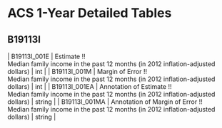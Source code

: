 # ACS 1-Year Detailed Tables

## B19113I

| B19113I_001E | Estimate !!<br>Median family income in the past 12 months (in 2012 inflation-adjusted dollars) | int |
| B19113I_001M | Margin of Error !!<br>Median family income in the past 12 months (in 2012 inflation-adjusted dollars) | int |
| B19113I_001EA | Annotation of Estimate !!<br>Median family income in the past 12 months (in 2012 inflation-adjusted dollars) | string |
| B19113I_001MA | Annotation of Margin of Error !!<br>Median family income in the past 12 months (in 2012 inflation-adjusted dollars) | string |

